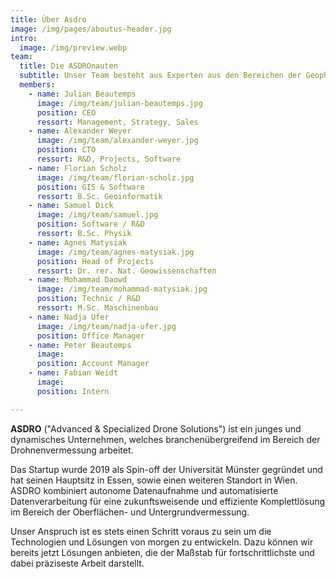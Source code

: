 ```yaml
---
title: Über Asdro
image: /img/pages/aboutus-header.jpg
intro:
  image: /img/preview.webp
team:
  title: Die ASDROnauten
  subtitle: Unser Team besteht aus Experten aus den Bereichen der Geophysik, der Drohnen-Technologie und der Software-Entwicklung
  members:
    - name: Julian Beautemps
      image: /img/team/julian-beautemps.jpg
      position: CEO
      ressort: Management, Strategy, Sales
    - name: Alexander Weyer
      image: /img/team/alexander-weyer.jpg
      position: CTO
      ressort: R&D, Projects, Software
    - name: Florian Scholz
      image: /img/team/florian-scholz.jpg
      position: GIS & Software
      ressort: B.Sc. Geoinformatik
    - name: Samuel Dick
      image: /img/team/samuel.jpg
      position: Software / R&D
      ressort: B.Sc. Physik
    - name: Agnes Matysiak
      image: /img/team/agnes-matysiak.jpg
      position: Head of Projects
      ressort: Dr. rer. Nat. Geowissenschaften
    - name: Mohammad Daowd
      image: /img/team/mohammad-matysiak.jpg
      position: Technic / R&D
      ressort: M.Sc. Maschinenbau
    - name: Nadja Ufer
      image: /img/team/nadja-ufer.jpg
      position: Office Manager
    - name: Peter Beautemps
      image:
      position: Account Manager
    - name: Fabian Weidt
      image:
      position: Intern

---
```

**ASDRO** ("Advanced & Specialized Drone Solutions") ist ein junges und dynamisches Unternehmen, welches branchenübergreifend im Bereich der Drohnenvermessung arbeitet.

Das Startup wurde 2019 als Spin-off der Universität Münster gegründet und hat seinen Hauptsitz in Essen, sowie einen weiteren Standort in Wien. ASDRO kombiniert autonome Datenaufnahme und automatisierte Datenverarbeitung für eine zukunftsweisende und effiziente Komplettlösung im Bereich der Oberflächen- und Untergrundvermessung.

Unser Anspruch ist es stets einen Schritt voraus zu sein um die Technologien und Lösungen von morgen zu entwickeln. Dazu können wir bereits jetzt Lösungen anbieten, die der Maßstab für fortschrittlichste und dabei präziseste Arbeit darstellt.
